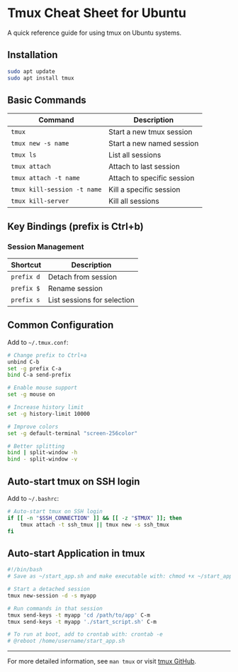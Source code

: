# Tmux Cheat Sheet for Ubuntu

A quick reference guide for using tmux on Ubuntu systems.

## Installation

```bash
sudo apt update
sudo apt install tmux
```

## Basic Commands

| Command | Description |
|---------|-------------|
| `tmux` | Start a new tmux session |
| `tmux new -s name` | Start a new named session |
| `tmux ls` | List all sessions |
| `tmux attach` | Attach to last session |
| `tmux attach -t name` | Attach to specific session |
| `tmux kill-session -t name` | Kill a specific session |
| `tmux kill-server` | Kill all sessions |

## Key Bindings (prefix is Ctrl+b)

### Session Management
| Shortcut | Description |
|----------|-------------|
| `prefix d` | Detach from session |
| `prefix $` | Rename session |
| `prefix s` | List sessions for selection |



## Common Configuration

Add to `~/.tmux.conf`:

```bash
# Change prefix to Ctrl+a
unbind C-b
set -g prefix C-a
bind C-a send-prefix

# Enable mouse support
set -g mouse on

# Increase history limit
set -g history-limit 10000

# Improve colors
set -g default-terminal "screen-256color"

# Better splitting
bind | split-window -h
bind - split-window -v
```

## Auto-start tmux on SSH login

Add to `~/.bashrc`:

```bash
# Auto-start tmux on SSH login
if [[ -n "$SSH_CONNECTION" ]] && [[ -z "$TMUX" ]]; then
    tmux attach -t ssh_tmux || tmux new -s ssh_tmux
fi
```

## Auto-start Application in tmux

```bash
#!/bin/bash
# Save as ~/start_app.sh and make executable with: chmod +x ~/start_app.sh

# Start a detached session
tmux new-session -d -s myapp

# Run commands in that session
tmux send-keys -t myapp 'cd /path/to/app' C-m
tmux send-keys -t myapp './start_script.sh' C-m

# To run at boot, add to crontab with: crontab -e
# @reboot /home/username/start_app.sh
```

---

For more detailed information, see `man tmux` or visit [tmux GitHub](https://github.com/tmux/tmux).
